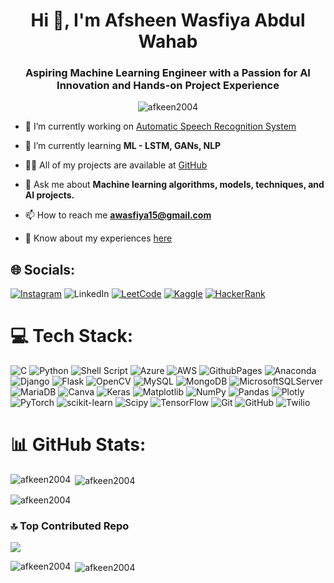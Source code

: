 <h1 align="center">Hi 👋, I'm Afsheen Wasfiya Abdul Wahab</h1>
<h3 align="center">Aspiring Machine Learning Engineer with a Passion for AI Innovation and Hands-on Project Experience</h3>

<p align="center"> <img src="https://komarev.com/ghpvc/?username=afkeen2004&label=Profile%20views&color=64b08c&style=flat-square" alt="afkeen2004" /> </p>

- 🔭 I’m currently working on [Automatic Speech Recognition System](https://github.com/Afkeen2004/ML---Automatic-Speech-Recognition)

- 🌱 I’m currently learning **ML - LSTM, GANs, NLP**

- 👨‍💻 All of my projects are available at [GitHub](https://github.com/Afkeen2004)

- 💬 Ask me about **Machine learning algorithms, models, techniques, and AI projects.**

- 📫 How to reach me **awasfiya15@gmail.com**

- 📄 Know about my experiences [here](https://www.canva.com/design/DAGKGZeYgfc/U_ZbmLXoLnI6o3zzo9kUEQ/view?utm_content=DAGKGZeYgfc&utm_campaign=designshare&utm_medium=link&utm_source=editor)


## 🌐 Socials:
[![Instagram](https://img.shields.io/badge/Instagram-%23E4405F.svg?logo=Instagram&logoColor=white)](https://instagram.com/a_wasfiya15) ![LinkedIn](https://img.shields.io/badge/LinkedIn-%230077B5.svg?logo=linkedin&logoColor=white) [![LeetCode](https://img.shields.io/badge/LeetCode-%23FFA116.svg?logo=leetcode&logoColor=white)](https://leetcode.com/awasfiya15) [![Kaggle](https://img.shields.io/badge/Kaggle-20BEFF?logo=kaggle&logoColor=white)](https://kaggle.com/afsheenwasfiya) [![HackerRank](https://img.shields.io/badge/HackerRank-2EC866?logo=hackerrank&logoColor=white&labelColor=black)](https://hackerrank.com/awasfiya15)

# 💻 Tech Stack:
![C](https://img.shields.io/badge/c-%2300599C.svg?style=for-the-badge&logo=c&logoColor=white) ![Python](https://img.shields.io/badge/python-3670A0?style=for-the-badge&logo=python&logoColor=ffdd54) ![Shell Script](https://img.shields.io/badge/shell_script-%23121011.svg?style=for-the-badge&logo=gnu-bash&logoColor=white) ![Azure](https://img.shields.io/badge/azure-%230072C6.svg?style=for-the-badge&logo=microsoftazure&logoColor=white) ![AWS](https://img.shields.io/badge/AWS-%23FF9900.svg?style=for-the-badge&logo=amazon-aws&logoColor=white) ![GithubPages](https://img.shields.io/badge/github%20pages-121013?style=for-the-badge&logo=github&logoColor=white) ![Anaconda](https://img.shields.io/badge/Anaconda-%2344A833.svg?style=for-the-badge&logo=anaconda&logoColor=white) ![Django](https://img.shields.io/badge/django-%23092E20.svg?style=for-the-badge&logo=django&logoColor=white) ![Flask](https://img.shields.io/badge/flask-%23000.svg?style=for-the-badge&logo=flask&logoColor=white) ![OpenCV](https://img.shields.io/badge/opencv-%23white.svg?style=for-the-badge&logo=opencv&logoColor=white) ![MySQL](https://img.shields.io/badge/mysql-4479A1.svg?style=for-the-badge&logo=mysql&logoColor=white) ![MongoDB](https://img.shields.io/badge/MongoDB-%234ea94b.svg?style=for-the-badge&logo=mongodb&logoColor=white) ![MicrosoftSQLServer](https://img.shields.io/badge/Microsoft%20SQL%20Server-CC2927?style=for-the-badge&logo=microsoft%20sql%20server&logoColor=white) ![MariaDB](https://img.shields.io/badge/MariaDB-003545?style=for-the-badge&logo=mariadb&logoColor=white) ![Canva](https://img.shields.io/badge/Canva-%2300C4CC.svg?style=for-the-badge&logo=Canva&logoColor=white) ![Keras](https://img.shields.io/badge/Keras-%23D00000.svg?style=for-the-badge&logo=Keras&logoColor=white) ![Matplotlib](https://img.shields.io/badge/Matplotlib-%23ffffff.svg?style=for-the-badge&logo=Matplotlib&logoColor=black) ![NumPy](https://img.shields.io/badge/numpy-%23013243.svg?style=for-the-badge&logo=numpy&logoColor=white) ![Pandas](https://img.shields.io/badge/pandas-%23150458.svg?style=for-the-badge&logo=pandas&logoColor=white) ![Plotly](https://img.shields.io/badge/Plotly-%233F4F75.svg?style=for-the-badge&logo=plotly&logoColor=white) ![PyTorch](https://img.shields.io/badge/PyTorch-%23EE4C2C.svg?style=for-the-badge&logo=PyTorch&logoColor=white) ![scikit-learn](https://img.shields.io/badge/scikit--learn-%23F7931E.svg?style=for-the-badge&logo=scikit-learn&logoColor=white) ![Scipy](https://img.shields.io/badge/SciPy-%230C55A5.svg?style=for-the-badge&logo=scipy&logoColor=%white) ![TensorFlow](https://img.shields.io/badge/TensorFlow-%23FF6F00.svg?style=for-the-badge&logo=TensorFlow&logoColor=white) ![Git](https://img.shields.io/badge/git-%23F05033.svg?style=for-the-badge&logo=git&logoColor=white) ![GitHub](https://img.shields.io/badge/github-%23121011.svg?style=for-the-badge&logo=github&logoColor=white) ![Twilio](https://img.shields.io/badge/Twilio-F22F46?style=for-the-badge&logo=Twilio&logoColor=white)
# 📊 GitHub Stats:
<p><img align="left" src="https://github-readme-stats.vercel.app/api/top-langs?username=afkeen2004&show_icons=true&theme=dark&locale=en&layout=compact" alt="afkeen2004" /></p>

<p>&nbsp;<img align="center" src="https://github-readme-stats.vercel.app/api?username=afkeen2004&show_icons=true&theme=dark&hide_border=true&locale=en" alt="afkeen2004" /></p>

<p><img align="center" src="https://github-readme-streak-stats.herokuapp.com/?user=afkeen2004&theme=dark" alt="afkeen2004" /></p>

### 🔝 Top Contributed Repo
![](https://github-contributor-stats.vercel.app/api?username=Afkeen2004&limit=5&theme=dark&combine_all_yearly_contributions=true)

<p><img align="left" src="https://github-readme-stats.vercel.app/api/top-langs?username=afkeen2004&show_icons=true&theme=dark&title_color=64b08c&text_color=e0def4&bg_color=191725&locale=en&layout=compact" alt="afkeen2004" /></p>

<p>&nbsp;<img align="center" src="https://github-readme-stats.vercel.app/api?username=afkeen2004&show_icons=true&title_color=64b08c&text_color=e0def4&bg_color=191724&hide_border=false&locale=en" alt="afkeen2004" /></p>


